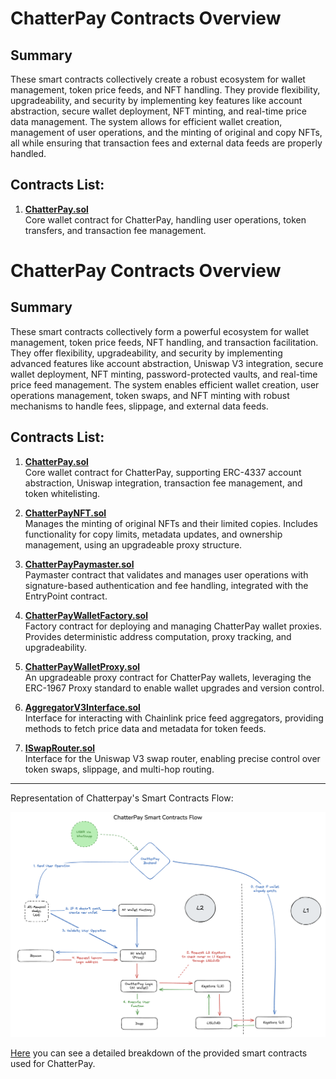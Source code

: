 # ChatterPay Contracts Overview

## Summary

These smart contracts collectively create a robust ecosystem for wallet management, token price feeds, and NFT handling. They provide flexibility, upgradeability, and security by implementing key features like account abstraction, secure wallet deployment, NFT minting, and real-time price data management. The system allows for efficient wallet creation, management of user operations, and the minting of original and copy NFTs, all while ensuring that transaction fees and external data feeds are properly handled.

## Contracts List:

1. [**ChatterPay.sol**](../../src/ChatterPay.sol)  
Core wallet contract for ChatterPay, handling user operations, token transfers, and transaction fee management.

# ChatterPay Contracts Overview

## Summary

These smart contracts collectively form a powerful ecosystem for wallet management, token price feeds, NFT handling, and transaction facilitation. They offer flexibility, upgradeability, and security by implementing advanced features like account abstraction, Uniswap V3 integration, secure wallet deployment, NFT minting, password-protected vaults, and real-time price feed management. The system enables efficient wallet creation, user operations management, token swaps, and NFT minting with robust mechanisms to handle fees, slippage, and external data feeds.

## Contracts List:

1. [**ChatterPay.sol**](../../src/ChatterPay.sol)  
   Core wallet contract for ChatterPay, supporting ERC-4337 account abstraction, Uniswap integration, transaction fee management, and token whitelisting.

2. [**ChatterPayNFT.sol**](../../src/ChatterPayNFT.sol)  
   Manages the minting of original NFTs and their limited copies. Includes functionality for copy limits, metadata updates, and ownership management, using an upgradeable proxy structure.

3. [**ChatterPayPaymaster.sol**](../../src/ChatterPayPaymaster.sol)  
   Paymaster contract that validates and manages user operations with signature-based authentication and fee handling, integrated with the EntryPoint contract.

4. [**ChatterPayWalletFactory.sol**](../../src/ChatterPayWalletFactory.sol)  
   Factory contract for deploying and managing ChatterPay wallet proxies. Provides deterministic address computation, proxy tracking, and upgradeability.

5. [**ChatterPayWalletProxy.sol**](../../src/ChatterPayWalletProxy.sol)  
   An upgradeable proxy contract for ChatterPay wallets, leveraging the ERC-1967 Proxy standard to enable wallet upgrades and version control.

6. [**AggregatorV3Interface.sol**](../../src/interfaces/AggregatorV3Interface.sol)  
   Interface for interacting with Chainlink price feed aggregators, providing methods to fetch price data and metadata for token feeds.

7. [**ISwapRouter.sol**](../../src/interfaces/ISwapRouter.sol)  
   Interface for the Uniswap V3 swap router, enabling precise control over token swaps, slippage, and multi-hop routing.

---

Representation of Chatterpay's Smart Contracts Flow:


![ChatterPay Smart Contracts Flow](./images/chatterpay-contracts-flow.png)


[Here](./contracts-details.md) you can see a detailed breakdown of the provided smart contracts used for ChatterPay. 
